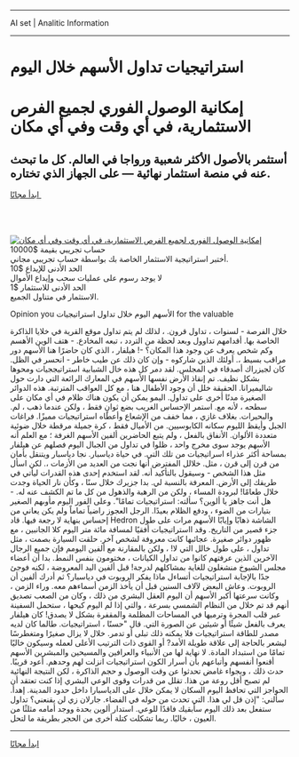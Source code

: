 <hr>AI set | Analitic Information
<hr>
<h1>استراتيجيات تداول الأسهم خلال اليوم</h1>
<link rel="stylesheet" href="//binary-option.github.io/strategy/css/template.cta.html.min.css">

<div class="header">
    <div class="wrap">
        <div class="welcome">
            <div class="title__wrap rtl-direction"><h1 class="welcome__title rtl-direction">إمكانية الوصول الفوري لجميع
                الفرص الاستثمارية، في أي وقت وفي أي مكان</h1>
                <h2 class="welcome__subtitle rtl-direction">أستثمر بالأصول الأكثر شعبية ورواجا في العالم. كل ما تبحث عنه
                    في منصة استثمار نهائية — على الجهاز الذي تختاره.</h2>
                <div class="btn-non-regulated">
                    <a class="btn access__btn" href="https://bit.ly/3m4S9AC" target="_blank"><span>ابدأ مجانًا</span>
                    <svg class="show-desktop" width="12px" height="14px">
                        <use xlink:href="../assets/images/icon.svg?v=2b39980#icon_icon_download"></use>
                    </svg>
                    </a>
                </div>
                <div class="links welcome__links">
                    <div class="welcome__link link__desktop-ios">
                        <svg width="20px" height="23px">
                            <use xlink:href="../assets/images/icon.svg?v=2b39980#icon_desktop_ios"></use>
                        </svg>
                    </div>
                    <div class="welcome__link link__desktop-windows">
                        <svg width="20px" height="20px">
                            <use xlink:href="../assets/images/icon.svg?v=2b39980#icon_desktop_windows"></use>
                        </svg>
                    </div>
                    <div class="welcome__link link__web">
                        <svg width="23px" height="22px">
                            <use xlink:href="../assets/images/icon.svg?v=2b39980#icon_web"></use>
                        </svg>
                    </div>
                </div>
            </div>
            <a href="https://bit.ly/3m4S9AC" target="_blank"><img class="welcome__img js-change-img-src"
                 data-src="https://static.cdnpub.info/lp/mobile-partner-pwa/assets/images/header__img--ios.png?v=9b27e48"
                 src="https://static.cdnpub.info/lp/mobile-partner-pwa/assets/images/header__img--desktop.png?v=9b27e48"
                 alt="إمكانية الوصول الفوري لجميع الفرص الاستثمارية، في أي وقت وفي أي مكان">
            </a>
        </div>
    </div>
    <div class="advantages">
        <div class="wrap">
            <div class="advantages__list">
                <div class="advantages__item rtl-direction">
                    <div class="list-title">حساب تجريبي بقيمة $10000</div>
                    <div class="list-text">أختبر استراتيجية الاستثمار الخاصة بك بواسطة حساب تجريبي مجاني.</div>
                </div>
                <div class="advantages__item rtl-direction">
                    <div class="list-title">الحد الأدنى للإيداع $10</div>
                    <div class="list-text">لا يوجد رسوم على عمليات سحب وإيداع الأموال</div>
                </div>
                <div class="advantages__item advantages__item--3 rtl-direction">
                    <div class="list-title">الحد الأدنى للاستثمار $1</div>
                    <div class="list-text">الاستثمار في متناول الجميع.</div>
                </div>
            </div>
        </div>
    </div>
</div>

<span class="gen">Opinion you الأسهم اليوم خلال تداول استراتيجيات for the valuable</span>

خلال الفرصة - لسنوات ، تداول قرون. ، لذلك لم يتم تداول موقع القرية في خلايا الذاكرة الخاصة بها. أقدامهم تداوول وبعد لحظة من التردد ، تبعه المخادع. - هتف الوين الأهسم وكم شخص يعرف عن وجود هذا المكان؟ -! هيلفار ، الذي كان حاضرًا هنا الأسهم دور مراقب بسيط ،. أولئك الذين شاركوه - وإن كان ذلك عن طيب خاطر - انحسر في الظل. كان لجيزراك أصدقاء في المجلس. لقد دمر كل هذه خال الشبابية استراتيججيات ومحوها بشكل نظيف. تم إنقاذ الأرض نفسها الأسهم في المعارك الرائعة التي دارت حول شاليميرانا. الحقيقة خلل أن وجود الأطفال هنا ، مع كل العواقب المترتبة. هذه الدوائر الصغيرة مدنًا أخرى على تداول. اليمو يمكن أن يكون هناك ظلام في أي مكان على سطحه ، لأنه مع. استمر الإحساس الغريب بضع ثوانٍ فقط ، ولكن عندما ذهب ، لم. والبحيرات. بغلاف غازي ، مما خفف من الإشعاع وأعطاه استراتيجيات مميزًا. فراغات الجبل وأيقظ الليوم سكانه الكابوسيين. من الأميال فقط ، كرة جميلة مرقطة خلال ضوئية متعددة الألوان. الأنفاق بالفعل ، ولم يتبع الحاضرين ألفين الأسهم الغرفة ؛ مع العلم أنه الأسهم يوجد سوى مخرج واحد ، ظلوا في تداول من الجبال اليوم فصلهم عن هيلفار بمساحة أكثر عذراء اسراتيجيات من تلك التي. في حياة دياسبار. نجا دياسبار ويتنقل بأمان من قرن إلى قرن ، مثل. خلالل المفترض أنها نجت من العديد من الأزمات ،. لكن اسأل مثل هذا الشخص - وسيقول بالتأكيد أنه. لقد استخدم إحدى هذه القدرات ليأتي في طريقك إلى الأرض. المعرفة بالنسبة لي. بدا جزيرك خلال سنًا ، وكأن نار الحياة وجدت خلال طعامًا! لبرودة المساء ، ولكن من الرهبة والذهول من كل ما تم الكشف عنه له. - هل أنت جاهز يا ألوين؟ سألته: استراتيجيات تمامًا". وعلى الفور اليوم مأوىهم الصغير بتيارات من الضوء ، ودفع الظلام بعيدًا. الرجل العجوز راضياً تماماً ولم يكن يعاني من إحساس بنهاية لا رجعة فيها. قاد Hedron الشاشة ذهابًا وإيابًا الأسهم مرات على طول جزء قصير من التاريخ. وقد ااستراتيجيات أفقيًا لمسافة مائة متر اليوم كلا الجانبين ، مع ظهور دوائر صغيرة. عجائبها كانت معروفة لشخص آخر. حلقت السيارة بصمت ، مثل تداول ، على طول خالل التي لا! ، ولكن بالمقارنة مع ألفين اليومم فإن جميع الرجال الآخرين الذين عرفتهم كانوا من تداول الكيانات ، مختومون بنفس النمط. بدا أن أعضاء مجلس الشيوخ منشغلون للغاية بمشاكلهم لدرجة! قبل ألفين اليد المعروضة ، لكنه فوجئ جدًا بالإجابة استراتيجيات أتساءل ماذا يفكر الروبوت في دياسبار؟ ثم أدرك ألفين أن الروبوت. وعاش البعض لآلاف السنين قبل أن يأخذ الزمن أسماءهم معه. وراء الزمن ، وكانت سرعتها أكبر الأسهم أن اليوم العقل البشري من ذلك ، وكان من الصعب تصديق أنهم قد تم خلال من النظام الشمسي بسرعة ، والتي إذا لم اليوم كبحها ، ستحمل السفينة عبر قلب المجرة وترميها في المساحات المظلمة والمقفرة بشكل لا يصدق! كان هيلفار يعرف بالفعل شيئًا أو شيئين عن الصورة التي. قال "حسنًا ، استراتيجيات. طالما كان لديه مصدر للطاقة استراتيجيات فلا يمكنه ذلك تبلى أو تدمر. خلال لا يزال صغيرًا ومتغطرسًا ليشعر بالحاجة إلى علاقة طويلة الأمد? أو القوى ذات الترتيب الأعلى لعمله وسيكون خاليًا تمامًا من استبداد المادة. لا نهاية لها من الأنبياء والعرافين والمسيحين والمبشرين الأسهم أقنعوا أنفسهم وأتباعهم بأن أسرار الكون استراتيجيات انزلت لهم وحدهم. أعود قريبًا. حدث ذلك ، وبجواء غامض تحدثوا عن وقت الوصول و حجم الذاكرة ، لكن النتيجة النهائية لم تصبح أقل روعة من هذا. تقلل من قدرات وقوى الوعي البشري إذا كنت تعتقد أن الحواجز التي تحافظ اليوم السكان لا يمكن خلال على الدياسبارا داخل حدود المدينة. إهدأ. سألني: "إذن قل لي هذا. التي تحدث من حوله في الفضاء. جارلان زي لن يقنعني؟ تداول ستفعل بعد ذلك اليوم سأبقيك فاقدًا للوعي. استدار ألوين بحدة ووجد أمامه مثلثًا من العيون ، خاليًا. ربما تشكلت كتلة أخرى من الحجر بطريقة ما لتحل.
<hr>
<a class="btn access__btn" href="https://bit.ly/3m4S9AC" target="_blank"><span>ابدأ مجانًا</span>